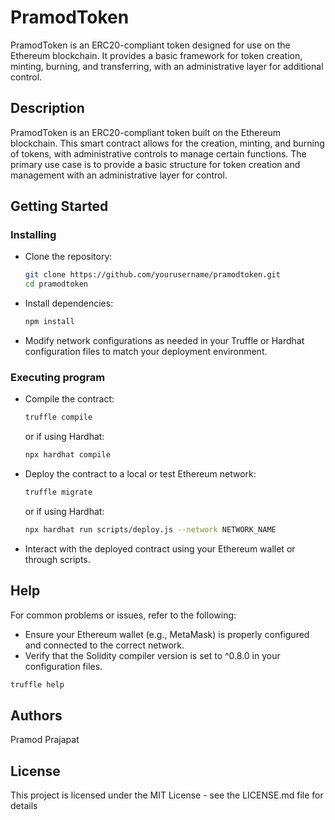 # PramodToken

PramodToken is an ERC20-compliant token designed for use on the Ethereum blockchain. It provides a basic framework for token creation, minting, burning, and transferring, with an administrative layer for additional control.

## Description

PramodToken is an ERC20-compliant token built on the Ethereum blockchain. This smart contract allows for the creation, minting, and burning of tokens, with administrative controls to manage certain functions. The primary use case is to provide a basic structure for token creation and management with an administrative layer for control.

## Getting Started

### Installing

* Clone the repository:
    ```bash
    git clone https://github.com/yourusername/pramodtoken.git
    cd pramodtoken
    ```

* Install dependencies:
    ```bash
    npm install
    ```

* Modify network configurations as needed in your Truffle or Hardhat configuration files to match your deployment environment.

### Executing program

* Compile the contract:
    ```bash
    truffle compile
    ```
    or if using Hardhat:
    ```bash
    npx hardhat compile
    ```

* Deploy the contract to a local or test Ethereum network:
    ```bash
    truffle migrate
    ```
    or if using Hardhat:
    ```bash
    npx hardhat run scripts/deploy.js --network NETWORK_NAME
    ```

* Interact with the deployed contract using your Ethereum wallet or through scripts.

## Help

For common problems or issues, refer to the following:

* Ensure your Ethereum wallet (e.g., MetaMask) is properly configured and connected to the correct network.
* Verify that the Solidity compiler version is set to ^0.8.0 in your configuration files.

```bash
truffle help
```

## Authors

Pramod Prajapat  


## License

This project is licensed under the MIT License - see the LICENSE.md file for details
```
